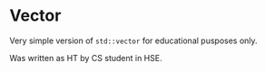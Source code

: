 # Vector

Very simple version of `std::vector` for educational pusposes only.

Was written as HT by CS student in HSE.